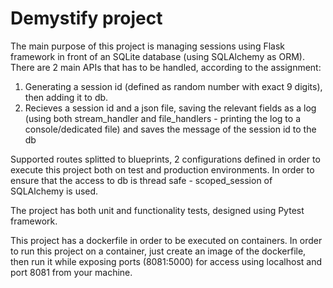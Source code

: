 # Demystify project

The main purpose of this project is managing sessions using Flask framework in front of an SQLite database (using SQLAlchemy as ORM).
There are 2 main APIs that has to be handled, according to the assignment:

1. Generating a  session id (defined as random number with exact 9 digits), then adding it to db.
2. Recieves a session id and a json file, saving the relevant fields as a log (using both stream_handler and file_handlers - printing the log to a console/dedicated file) and saves the message of the session id to the db 

Supported routes splitted to blueprints, 2 configurations defined in order to execute this project both on test and production environments.
In order to ensure that the access to db is thread safe - scoped_session of SQLAlchemy is used.

The project has both unit and functionality tests, designed using Pytest framework.

This project has a dockerfile in order to be executed on containers.
In order to run this project on a container, just create an image of the dockerfile, then run it while exposing ports (8081:5000) 
for access using localhost and port 8081 from your machine.
